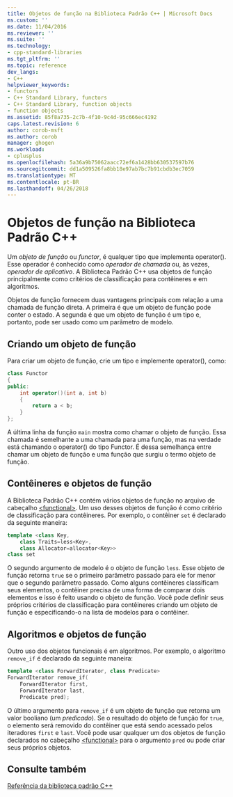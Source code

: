 ```yaml
---
title: Objetos de função na Biblioteca Padrão C++ | Microsoft Docs
ms.custom: ''
ms.date: 11/04/2016
ms.reviewer: ''
ms.suite: ''
ms.technology:
- cpp-standard-libraries
ms.tgt_pltfrm: ''
ms.topic: reference
dev_langs:
- C++
helpviewer_keywords:
- functors
- C++ Standard Library, functors
- C++ Standard Library, function objects
- function objects
ms.assetid: 85f8a735-2c7b-4f10-9c4d-95c666ec4192
caps.latest.revision: 6
author: corob-msft
ms.author: corob
manager: ghogen
ms.workload:
- cplusplus
ms.openlocfilehash: 5a36a9b75062aacc72ef6a1428bb630537597b76
ms.sourcegitcommit: dd1a509526fa8bb18e97ab7bc7b91cbdb3ec7059
ms.translationtype: MT
ms.contentlocale: pt-BR
ms.lasthandoff: 04/26/2018
---
```

# <a name="function-objects-in-the-c-standard-library"></a>Objetos de função na Biblioteca Padrão C++

Um *objeto de função* ou *functor*, é qualquer tipo que implementa operator(). Esse operador é conhecido como *operador de chamada* ou, às vezes, *operador de aplicativo*. A Biblioteca Padrão C++ usa objetos de função principalmente como critérios de classificação para contêineres e em algoritmos.

Objetos de função fornecem duas vantagens principais com relação a uma chamada de função direta. A primeira é que um objeto de função pode conter o estado. A segunda é que um objeto de função é um tipo e, portanto, pode ser usado como um parâmetro de modelo.

## <a name="creating-a-function-object"></a>Criando um objeto de função

Para criar um objeto de função, crie um tipo e implemente operator(), como:

```cpp
class Functor
{
public:
    int operator()(int a, int b)
    {
        return a < b;
    }
};
```

A última linha da função `main` mostra como chamar o objeto de função. Essa chamada é semelhante a uma chamada para uma função, mas na verdade está chamando o operator() do tipo Functor. É dessa semelhança entre chamar um objeto de função e uma função que surgiu o termo objeto de função.

## <a name="function-objects-and-containers"></a>Contêineres e objetos de função

A Biblioteca Padrão C++ contém vários objetos de função no arquivo de cabeçalho [\<functional>](../standard-library/functional.md). Um uso desses objetos de função é como critério de classificação para contêineres. Por exemplo, o contêiner `set` é declarado da seguinte maneira:

```cpp
template <class Key,
    class Traits=less<Key>,
    class Allocator=allocator<Key>>
class set
```

O segundo argumento de modelo é o objeto de função `less`. Esse objeto de função retorna `true` se o primeiro parâmetro passado para ele for menor que o segundo parâmetro passado. Como alguns contêineres classificam seus elementos, o contêiner precisa de uma forma de comparar dois elementos e isso é feito usando o objeto de função. Você pode definir seus próprios critérios de classificação para contêineres criando um objeto de função e especificando-o na lista de modelos para o contêiner.

## <a name="function-objects-and-algorithms"></a>Algoritmos e objetos de função

Outro uso dos objetos funcionais é em algoritmos. Por exemplo, o algoritmo `remove_if` é declarado da seguinte maneira:

```cpp
template <class ForwardIterator, class Predicate>
ForwardIterator remove_if(
    ForwardIterator first,
    ForwardIterator last,
    Predicate pred);
```

O último argumento para `remove_if` é um objeto de função que retorna um valor booliano (um *predicado*). Se o resultado do objeto de função for `true`, o elemento será removido do contêiner que está sendo acessado pelos iteradores `first` e `last`. Você pode usar qualquer um dos objetos de função declarados no cabeçalho [\<functional>](../standard-library/functional.md) para o argumento `pred` ou pode criar seus próprios objetos.

## <a name="see-also"></a>Consulte também

[Referência da biblioteca padrão C++](../standard-library/cpp-standard-library-reference.md)<br/>
